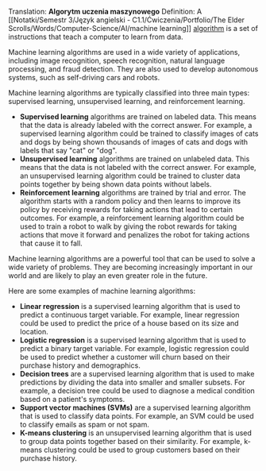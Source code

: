 Translation: **Algorytm uczenia maszynowego**
Definition: 
A [[Notatki/Semestr 3/Język angielski - C1.1/Ćwiczenia/Portfolio/The Elder Scrolls/Words/Computer-Science/AI/machine learning]] [algorithm](Notatki/Semestr%203/Język%20angielski%20-%20C1.1/Ćwiczenia/Portfolio/The%20Elder%20Scrolls/Words/Computer-Science/General/algorithm.md) is a set of instructions that teach a computer to learn from data.

Machine learning algorithms are used in a wide variety of applications, including image recognition, speech recognition, natural language processing, and fraud detection. They are also used to develop autonomous systems, such as self-driving cars and robots.

Machine learning algorithms are typically classified into three main types: supervised learning, unsupervised learning, and reinforcement learning.

- **Supervised learning** algorithms are trained on labeled data. This means that the data is already labeled with the correct answer. For example, a supervised learning algorithm could be trained to classify images of cats and dogs by being shown thousands of images of cats and dogs with labels that say "cat" or "dog".
- **Unsupervised learning** algorithms are trained on unlabeled data. This means that the data is not labeled with the correct answer. For example, an unsupervised learning algorithm could be trained to cluster data points together by being shown data points without labels.
- **Reinforcement learning** algorithms are trained by trial and error. The algorithm starts with a random policy and then learns to improve its policy by receiving rewards for taking actions that lead to certain outcomes. For example, a reinforcement learning algorithm could be used to train a robot to walk by giving the robot rewards for taking actions that move it forward and penalizes the robot for taking actions that cause it to fall.

Machine learning algorithms are a powerful tool that can be used to solve a wide variety of problems. They are becoming increasingly important in our world and are likely to play an even greater role in the future.

Here are some examples of machine learning algorithms:

- **Linear regression** is a supervised learning algorithm that is used to predict a continuous target variable. For example, linear regression could be used to predict the price of a house based on its size and location.
- **Logistic regression** is a supervised learning algorithm that is used to predict a binary target variable. For example, logistic regression could be used to predict whether a customer will churn based on their purchase history and demographics.
- **Decision trees** are a supervised learning algorithm that is used to make predictions by dividing the data into smaller and smaller subsets. For example, a decision tree could be used to diagnose a medical condition based on a patient's symptoms.
- **Support vector machines (SVMs)** are a supervised learning algorithm that is used to classify data points. For example, an SVM could be used to classify emails as spam or not spam.
- **K-means clustering** is an unsupervised learning algorithm that is used to group data points together based on their similarity. For example, k-means clustering could be used to group customers based on their purchase history.